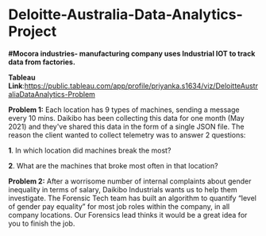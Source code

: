 # Deloitte-Australia-Data-Analytics-Project
**#Mocora industries- manufacturing company uses Industrial IOT to track data from factories.**

**Tableau Link**:https://public.tableau.com/app/profile/priyanka.s1634/viz/DeloitteAustraliaDataAnalytics-Problem

**Problem 1:** 
Each location has 9 types of machines, sending a message every 10 mins. Daikibo has been collecting this data for one month (May 2021) and they've shared this data in the form of a single JSON file.
The reason the client wanted to collect telemetry was to answer 2 questions:

**1**. In which location did machines break the most?

**2**. What are the machines that broke most often in that location?
   
**Problem 2:**
After a worrisome number of internal complaints about gender inequality in terms of salary, Daikibo Industrials wants us to help them investigate.
The Forensic Tech team has built an algorithm to quantify “level of gender pay equality” for most job roles within the company, in all company locations. Our Forensics lead thinks it would be a great idea for you to finish the job.
